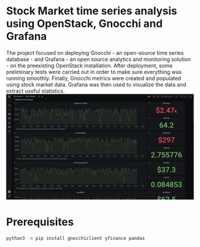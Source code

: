 # Stock Market time series analysis using OpenStack, Gnocchi and Grafana
The project focused on deploying Gnocchi - an open-source time series database -
and Grafana - an open source analytics and monitoring solution - on the preexisting
OpenStack installation. After deployment, some preliminary tests were carried
out in order to make sure everything was running smoothly. Finally, Gnocchi metrics
were created and populated using stock market data. Grafana was then used to
visualize the data and extract useful statistics.
![Grafana Dashboard](documentation/imgs/grafana-dashboard.jpg)
# Prerequisites
```bash
python3 -m pip install gnocchiclient yfinance pandas
```

